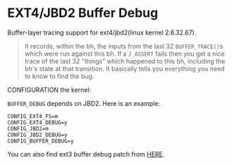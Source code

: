 EXT4/JBD2 Buffer Debug
===========================
Buffer-layer tracing support for ext4/jbd2(linux kernel 2.6.32.67).

>It records, within the bh, the inputs from the last 32 `BUFFER_TRACE()`s which were run against this bh. If a `J_ASSERT` fails then you get a nice trace of the last 32 "things" which happened to this bh, including the bh's state at that transition. It basically tells you everything you need to know to find the bug.


CONFIGURATION the kernel:

`BUFFER_DEBUG` depends on JBD2. Here is an example:
```
CONFIG_EXT4_FS=m
CONFIG_EXT4_DEBUG=y
CONFIG_JBD2=m
CONFIG_JBD2_DEBUG=y
CONFIG_BUFFER_DEBUG=y
```

You can also find ext3 buffer debug patch from [HERE](http://lkml.iu.edu/hypermail/linux/kernel/0609.0/1543.html).
